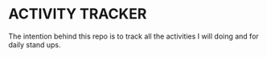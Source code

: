 # ACTIVITY TRACKER

 The intention behind this repo is to track all the activities I will doing and for daily stand ups.

